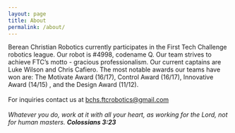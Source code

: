```yaml
---
layout: page
title: About
permalink: /about/
---
```


<div class="wrapper">

Berean Christian Robotics currently participates in the First Tech Challenge robotics league. Our robot is #4998, codename Q. Our team strives to achieve FTC’s motto - gracious professionalism. Our current captains are Luke Wilson and Chris Cafiero. The most notable awards our teams have won are: The Motivate Award (16/17), Control Award (16/17), Innovative Award (14/15) , and the Design Award (11/12).
<br>
<br>
For inquiries contact us at bchs.ftcrobotics@gmail.com 
<br>
<br>
<i>Whatever you do, work at it with all your heart, as working for the Lord, not for human masters.</i>
<i><strong>Colossians 3:23</strong></i>

</div>


<!-- This is the base Jekyll theme. You can find out more info about customizing your Jekyll theme, as well as basic Jekyll usage documentation at [jekyllrb.com](https://jekyllrb.com/)

You can find the source code for Minima at GitHub:
[jekyll][jekyll-organization] /
[minima](https://github.com/jekyll/minima)

You can find the source code for Jekyll at GitHub:
[jekyll][jekyll-organization] /
[jekyll](https://github.com/jekyll/jekyll)


[jekyll-organization]: https://github.com/jekyll -->

